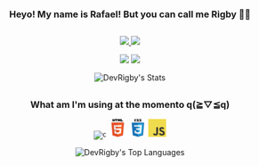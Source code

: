<div align="center">

### Heyo! My name is Rafael! But you can call me Rigby 💪🏽
>
<p align="center">

## 

<a href="https://github.com/DevRigby">
    <img src="https://img.shields.io/static/v1?label=Overview&message=DEVRIGBY&color=000000&style=for-the-badge&logo=GitHub">
</a>  
<a href="https://www.instagram.com/rm_porto?igsh=MWY2eWE0MmMxdHAyaw%3D%3D&utm_source=qr">
    <img src="https://img.shields.io/badge/Instagram-000000?style=for-the-badge&logo=instagram&logoColor=white">
</a>

</p>

<p align="center">
  <img src="https://i.gifer.com/2iiJ.gif" width="100">
  <img src="https://i.gifer.com/MXfm.gif"width="50">
</p>

![DevRigby's Stats](https://github-readme-stats.vercel.app/api?username=DevRigby&theme=dark&show_icons=true&hide_border=true&count_private=true)

##

### What am I'm using at the momento q(≧▽≦q)

<code><img height="32" src="https://cdn.iconscout.com/icon/free/png-512/c-programming-569564.png" alt="c"/></code>
<code><img height="32" src="https://raw.githubusercontent.com/github/explore/80688e429a7d4ef2fca1e82350fe8e3517d3494d/topics/html/html.png" alt="HTML5"/></code>
<code><img height="32" src="https://raw.githubusercontent.com/github/explore/80688e429a7d4ef2fca1e82350fe8e3517d3494d/topics/css/css.png" alt="CSS"/></code>
<code><img height="32" src="https://raw.githubusercontent.com/github/explore/80688e429a7d4ef2fca1e82350fe8e3517d3494d/topics/javascript/javascript.png" alt="Javascript"/></code>



![DevRigby's Top Languages](https://github-readme-stats.vercel.app/api/top-langs/?username=DevRigby&theme=dark&show_icons=true&hide_border=true&layout=compact)

</div>
